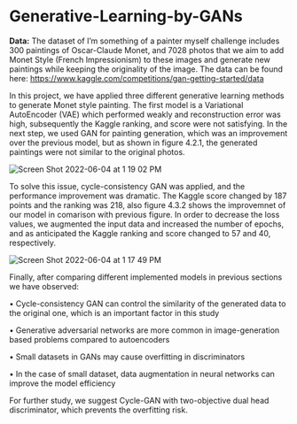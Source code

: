 # Generative-Learning-by-GANs

**Data:** The dataset of I’m something of a painter myself challenge includes 300 paintings
of Oscar-Claude Monet, and 7028 photos that
we aim to add Monet Style (French Impressionism) to these images and generate
new paintings while keeping the originality of the image. The data can be found here: https://www.kaggle.com/competitions/gan-getting-started/data


In this project, we have applied three different generative learning methods to
generate Monet style painting. The first model is a Variational AutoEncoder (VAE) which
performed weakly and reconstruction error was high, subsequently the Kaggle
ranking, and score were not satisfying. In the next step, we used GAN for painting
generation, which was an improvement over the previous model, but as shown in
figure 4.2.1, the generated paintings were not similar to the original photos.


![Screen Shot 2022-06-04 at 1 19 02 PM](https://user-images.githubusercontent.com/70451567/172018261-5fdfbda0-daf2-4ca1-836f-5445169af272.png)

To solve this issue, cycle-consistency GAN was applied, and the performance
improvement was dramatic. The Kaggle score changed by 187 points and the
ranking was 218, also figure 4.3.2 shows the improvemnet of our model in comarison with previous figure. In order to decrease the loss values, we augmented the input data
and increased the number of epochs, and as anticipated the Kaggle ranking and
score changed to 57 and 40, respectively.

![Screen Shot 2022-06-04 at 1 17 49 PM](https://user-images.githubusercontent.com/70451567/172018267-4200e08c-dc38-46b3-989e-06cac24923c4.png)

Finally, after comparing different implemented models in previous sections we
have observed:

• Cycle-consistency GAN can control the similarity of the generated data to the
original one, which is an important factor in this study

• Generative adversarial networks are more common in image-generation
based problems compared to autoencoders

• Small datasets in GANs may cause overfitting in discriminators

• In the case of small dataset, data augmentation in neural networks can
improve the model efficiency

For further study, we suggest Cycle-GAN with two-objective dual head
discriminator, which prevents the overfitting risk.
